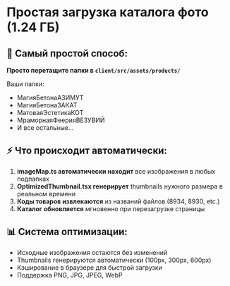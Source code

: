 # Простая загрузка каталога фото (1.24 ГБ)

## 🎯 Самый простой способ:

**Просто перетащите папки в `client/src/assets/products/`**

Ваши папки:
- МагияБетонаАЗИМУТ
- МагияБетонаЗАКАТ  
- МатоваяЭстетикаКОТ
- МраморнаяФеерияВЕЗУВИЙ
- И все остальные...

## ⚡ Что происходит автоматически:

1. **imageMap.ts автоматически находит** все изображения в любых подпапках
2. **OptimizedThumbnail.tsx генерирует** thumbnails нужного размера в реальном времени  
3. **Коды товаров извлекаются** из названий файлов (8934, 8930, etc.)
4. **Каталог обновляется** мгновенно при перезагрузке страницы

## 📊 Система оптимизации:
- Исходные изображения остаются без изменений
- Thumbnails генерируются автоматически (100px, 300px, 600px)
- Кэширование в браузере для быстрой загрузки
- Поддержка PNG, JPG, JPEG, WebP